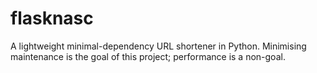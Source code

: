 # flasknasc

A lightweight minimal-dependency URL shortener in Python. Minimising maintenance is the goal of this project; performance is a non-goal.

